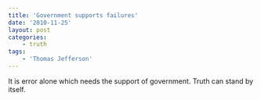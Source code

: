 ```yaml
---
title: 'Government supports failures'
date: '2010-11-25'
layout: post
categories:
    - truth
tags:
    - 'Thomas Jefferson'
---
```


It is error alone which needs the support of government. Truth can stand by itself.